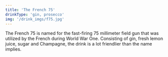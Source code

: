 ```yaml
---
title: 'The French 75'
drinkType: 'gin, prosecco'
img: '/drink_imgs/f75.jpg'
---
```

The French 75 is named for the fast-firing 75 millimeter field gun that was utilized by the French during World War One. Consisting of gin, fresh lemon juice, sugar and Champagne, the drink is a lot friendlier than the name implies.